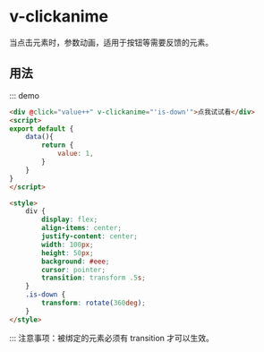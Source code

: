 # v-clickanime
当点击元素时，参数动画，适用于按钮等需要反馈的元素。


## 用法
::: demo
``` html
<div @click="value++" v-clickanime="'is-down'">点我试试看</div>
<script>
export default {
    data(){
        return {
            value: 1,
        }
    }
}
</script>

<style>
    div {
        display: flex;
        align-items: center;
        justify-content: center;
        width: 100px;
        height: 50px;
        background: #eee;
        cursor: pointer;
        transition: transform .5s;
    }
    .is-down {
        transform: rotate(360deg);
    }
</style>
```
:::
注意事项：被绑定的元素必须有 transition 才可以生效。